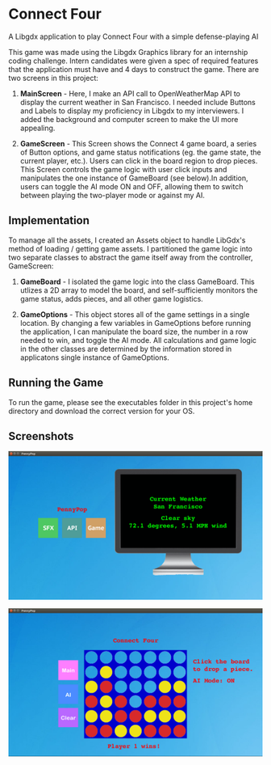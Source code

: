 # Connect Four
A Libgdx application to play Connect Four with a simple defense-playing AI

This game was made using the Libgdx Graphics library for an internship coding challenge. Intern candidates were given a spec 
of required features that the application must have and 4 days to construct the game. There are two screens in this project:

1. **MainScreen** - Here, I make an API call to OpenWeatherMap API to display the current weather in San Francisco. I needed include Buttons and Labels to display my proficiency in Libgdx to my interviewers. I added the background and computer screen to make the UI more appealing.

2. **GameScreen** - This Screen shows the Connect 4 game board, a series of Button options, and game status notifications (eg. the game state, the current player, etc.). Users can click in the board region to drop pieces. This Screen controls the game logic with user click inputs and manipulates the one instance of GameBoard (see below).In addition, users can toggle the AI mode ON and OFF, allowing them to switch between playing the two-player mode or against my AI. 


## Implementation
To manage all the assets, I created an Assets object to handle LibGdx's method of loading / getting game assets. I partitioned the game logic into two separate classes to abstract the game itself away from the controller, GameScreen:

1. **GameBoard** - I isolated the game logic into the class GameBoard. This utlizes a 2D array to model the board, and self-sufficiently monitors the game status, adds pieces, and all other game logistics. 

2. **GameOptions** - This object stores all of the game settings in a single location. By changing a few variables in GameOptions before running the application, I can manipulate the board size, the number in a row needed to win, and toggle the AI mode. All calculations and game logic in the other classes are determined by the information stored in applicatons single instance of GameOptions.

## Running the Game
To run the game, please see the executables folder in this project's home directory and download the correct version for your OS.

## Screenshots
![alt text](/screenshots/main-screen.png?raw=true "Main Screen")

![alt text](/screenshots/gameplay-ai.png?raw=true "Game Screen")
